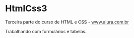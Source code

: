 # HtmlCss3

Terceira parte do curso de HTML e CSS - www.alura.com.br 

Trabalhando com formulários e tabelas.
